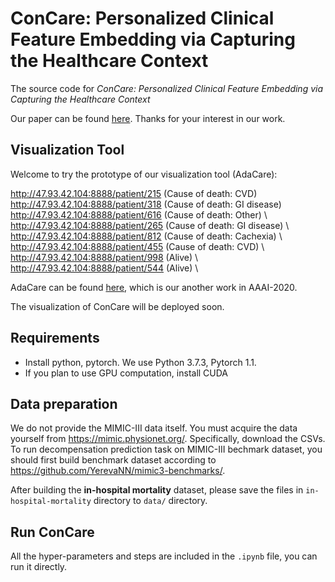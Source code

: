 # ConCare: Personalized Clinical Feature Embedding via Capturing the Healthcare Context

The source code for *ConCare: Personalized Clinical Feature Embedding via Capturing the Healthcare Context*

Our paper can be found [here](https://www.researchgate.net/publication/337481368_ConCare_Personalized_Clinical_Feature_Embedding_via_Capturing_the_Healthcare_Context). 
Thanks for your interest in our work.

## Visualization Tool
Welcome to try the prototype of our visualization tool (AdaCare):

http://47.93.42.104:8888/patient/215 (Cause of death: CVD)   
http://47.93.42.104:8888/patient/318 (Cause of death: GI disease)   
http://47.93.42.104:8888/patient/616 (Cause of death: Other) \\
http://47.93.42.104:8888/patient/265 (Cause of death: GI disease) \\
http://47.93.42.104:8888/patient/812 (Cause of death: Cachexia) \\
http://47.93.42.104:8888/patient/455 (Cause of death: CVD) \\
http://47.93.42.104:8888/patient/998 (Alive) \\
http://47.93.42.104:8888/patient/544 (Alive) \\

AdaCare can be found [here](https://github.com/Accountable-Machine-Intelligence/AdaCare), which is our another work in AAAI-2020.

The visualization of ConCare will be deployed soon.

## Requirements

* Install python, pytorch. We use Python 3.7.3, Pytorch 1.1.
* If you plan to use GPU computation, install CUDA

## Data preparation
We do not provide the MIMIC-III data itself. You must acquire the data yourself from https://mimic.physionet.org/. Specifically, download the CSVs. To run decompensation prediction task on MIMIC-III bechmark dataset, you should first build benchmark dataset according to https://github.com/YerevaNN/mimic3-benchmarks/.

After building the **in-hospital mortality** dataset, please save the files in ```in-hospital-mortality``` directory to ```data/``` directory.

## Run ConCare

All the hyper-parameters and steps are included in the `.ipynb` file, you can run it directly.
